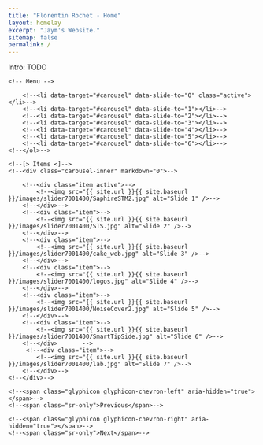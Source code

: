 ```yaml
---
title: "Florentin Rochet - Home"
layout: homelay
excerpt: "Jaym's Website."
sitemap: false
permalink: /
---
```



Intro: TODO

<!--<div markdown="0" id="carousel" class="carousel slide" data-ride="carousel" data-interval="5000" data-pause="hover" >-->
    <!-- Menu -->

        <!--<li data-target="#carousel" data-slide-to="0" class="active"></li>-->
        <!--<li data-target="#carousel" data-slide-to="1"></li>-->
        <!--<li data-target="#carousel" data-slide-to="2"></li>-->
        <!--<li data-target="#carousel" data-slide-to="3"></li>-->
        <!--<li data-target="#carousel" data-slide-to="4"></li>-->
        <!--<li data-target="#carousel" data-slide-to="5"></li>-->
        <!--<li data-target="#carousel" data-slide-to="6"></li>-->
    <!--</ol>-->

    <!--[> Items <]-->
    <!--<div class="carousel-inner" markdown="0">-->

        <!--<div class="item active">-->
            <!--<img src="{{ site.url }}{{ site.baseurl }}/images/slider7001400/SaphireSTM2.jpg" alt="Slide 1" />-->
        <!--</div>-->
        <!--<div class="item">-->
            <!--<img src="{{ site.url }}{{ site.baseurl }}/images/slider7001400/STS.jpg" alt="Slide 2" />-->
        <!--</div>-->
        <!--<div class="item">-->
            <!--<img src="{{ site.url }}{{ site.baseurl }}/images/slider7001400/cake_web.jpg" alt="Slide 3" />-->
        <!--</div>-->
        <!--<div class="item">-->
            <!--<img src="{{ site.url }}{{ site.baseurl }}/images/slider7001400/logos.jpg" alt="Slide 4" />-->
        <!--</div>-->
        <!--<div class="item">-->
            <!--<img src="{{ site.url }}{{ site.baseurl }}/images/slider7001400/NoiseCover2.jpg" alt="Slide 5" />-->
        <!--</div>-->
        <!--<div class="item">-->
            <!--<img src="{{ site.url }}{{ site.baseurl }}/images/slider7001400/SmartTipSide.jpg" alt="Slide 6" />-->
        <!--</div>       -->
         <!--<div class="item">-->
            <!--<img src="{{ site.url }}{{ site.baseurl }}/images/slider7001400/lab.jpg" alt="Slide 7" />-->
        <!--</div>-->
    <!--</div>-->
  <!--<a class="left carousel-control" href="#carousel" role="button" data-slide="prev">-->
    <!--<span class="glyphicon glyphicon-chevron-left" aria-hidden="true"></span>-->
    <!--<span class="sr-only">Previous</span>-->
  <!--</a>-->
  <!--<a class="right carousel-control" href="#carousel" role="button" data-slide="next">-->
    <!--<span class="glyphicon glyphicon-chevron-right" aria-hidden="true"></span>-->
    <!--<span class="sr-only">Next</span>-->
  <!--</a>-->
<!--</div>-->




<!--[>To this end, we develop novel spectroscopic-imaging scanning tunneling microscopy (SI-STM) tools to visualize the relevant quantum mechanical degrees of freedom. We want to be able to build the perfect instruments to answer the  scientific questions we deem most important (see [Research](research)).<]-->

<!--We are located at Leiden University, the birthplace of superconductivity and home to Kamerlingh Onnes, Lorentz, Huygens, Einstein, de Sitter, and others (see e.g. [the wall of signatures from Ehrenfest lecturers](https://www.lorentz.leidenuniv.nl/history/colloquium/muur_heel.html)). We exchange ideas and work with our neighbors from [Quantum Matter & Optics](http://www.physics.leidenuniv.nl/qo-home), as well as with the colleagues from our [world-class theory section](https://www.lorentz.leidenuniv.nl).-->

 <!--**We are  looking for passionate new PhD students, Postdocs, and Master students to join the team** [(more info)]({{ site.url }}{{ site.baseurl }}/vacancies) **!**-->


<!--We are grateful for funding from Leiden University, [NWO](www.nwo.nl) ([Vidi talent scheme](http://www.nwo.nl/en/research-and-results/programmes/Talent+Scheme) and the [Frontiers in Nanoscience program](https://www.universiteitleiden.nl/en/research/research-projects/science/frontiers-of-nanoscience-nanofront)), and from an [ERC starting grant](https://erc.europa.eu/funding/starting-grants).-->

<!--<figure class="fourth">-->
  <!--<img src="{{ site.url }}{{ site.baseurl }}/images/logopic/Logo_Leiden.jpg" style="width: 210px">-->
  <!--<img src="{{ site.url }}{{ site.baseurl }}/images/logopic/Logo_Nanofront.jpg" style="width: 110px">-->
  <!--<img src="{{ site.url }}{{ site.baseurl }}/images/logopic/Logo_NWO.jpg" style="width: 120px">-->
  <!--<img src="{{ site.url }}{{ site.baseurl }}/images/logopic/Logo_ERC.jpg" style="width: 110px">-->
<!--</figure>-->
